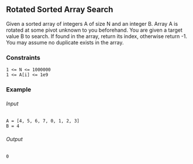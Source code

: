## Rotated Sorted Array Search
Given a sorted array of integers A of size N and an integer B.
Array A is rotated at some pivot unknown to you beforehand. 
You are given a target value B to search. If found in the array, return its index, otherwise return -1.
You may assume no duplicate exists in the array.


### Constraints
```
1 <= N <= 1000000
1 <= A[i] <= 1e9
```

### Example
###### Input
```
A = [4, 5, 6, 7, 0, 1, 2, 3]
B = 4
```
###### Output
```
0
```